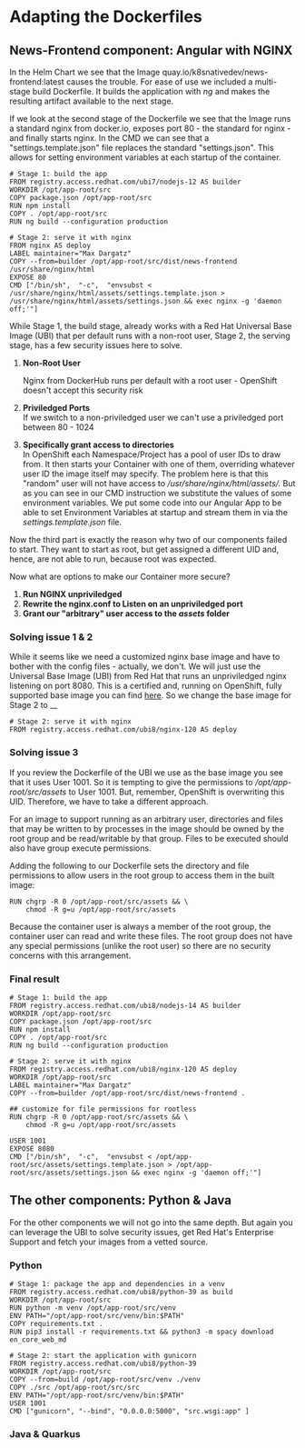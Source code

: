 # Adapting the Dockerfiles

## News-Frontend component: Angular with NGINX&#x20;

In the Helm Chart we see that the Image quay.io/k8snativedev/news-frontend:latest causes the trouble. For ease of use we included a multi-stage build Dockerfile. It builds the application with _ng_ and makes the resulting artifact available to the next stage.&#x20;

If we look at the second stage of the Dockerfile we see that the Image runs a standard nginx from docker.io, exposes port 80 - the standard for nginx - and finally starts nginx. In the CMD we can see that a "settings.template.json" file replaces the standard "settings.json". This allows for setting environment variables at each startup of the container.&#x20;

```
# Stage 1: build the app
FROM registry.access.redhat.com/ubi7/nodejs-12 AS builder
WORKDIR /opt/app-root/src
COPY package.json /opt/app-root/src
RUN npm install
COPY . /opt/app-root/src
RUN ng build --configuration production

# Stage 2: serve it with nginx
FROM nginx AS deploy
LABEL maintainer="Max Dargatz"
COPY --from=builder /opt/app-root/src/dist/news-frontend /usr/share/nginx/html
EXPOSE 80
CMD ["/bin/sh",  "-c",  "envsubst < /usr/share/nginx/html/assets/settings.template.json > /usr/share/nginx/html/assets/settings.json && exec nginx -g 'daemon off;'"]

```

While Stage 1, the build stage, already works with a Red Hat Universal Base Image (UBI) that per default runs with a non-root user, Stage 2, the serving stage, has a few security issues here to solve.&#x20;

1.  **Non-Root User**

    Nginx from DockerHub runs per default with a root user - OpenShift doesn't accept this security risk
2. **Priviledged Ports**\
   If we switch to a non-priviledged user we can't use a priviledged port between 80 - 1024
3. **Specifically grant access to directories**\
   In OpenShift each Namespace/Project has a pool of user IDs to draw from. It then starts your Container with one of them, overriding whatever user ID the image itself may specify. The problem here is that this "random" user will not have access to _/usr/share/nginx/html/assets/._ But as you can see in our CMD instruction we substitute the values of some environment variables. We put some code into our Angular App to be able to set Environment Variables at startup and stream them in via the _settings.template.json_ file.

Now the third part is exactly the reason why two of our components failed to start. They want to start as root, but get assigned a different UID and, hence, are not able to run, because root was expected.

Now what are options to make our Container more secure?

1. **Run NGINX unpriviledged**
2. **Rewrite the nginx.conf to Listen on an unpriviledged port**
3. **Grant our "arbitrary" user access to the **_**assets**_** folder**

### Solving issue 1 & 2

While it seems like we need a customized nginx base image and have to bother with the config files - actually, we don't. We will just use the Universal Base Image (UBI) from Red Hat that runs an unpriviledged nginx listening on port 8080. This is a certified and, running on OpenShift, fully supported base image you can find [here](https://catalog.redhat.com/software/containers/ubi8/nginx-120/6156abfac739c0a4123a86fd?container-tabs=overview). So we change the base image for Stage 2 to __&#x20;

```
# Stage 2: serve it with nginx
FROM registry.access.redhat.com/ubi8/nginx-120 AS deploy
```

### Solving issue 3

If you review the Dockerfile of the UBI we use as the base image you see that it uses User 1001. So it is tempting to give the permissions to _/opt/app-root/src/assets_ to User 1001. But, remember, OpenShift is overwriting this UID. Therefore, we have to take a different approach.

For an image to support running as an arbitrary user, directories and files that may be written to by processes in the image should be owned by the root group and be read/writable by that group. Files to be executed should also have group execute permissions.

Adding the following to our Dockerfile sets the directory and file permissions to allow users in the root group to access them in the built image:

```
RUN chgrp -R 0 /opt/app-root/src/assets && \
    chmod -R g=u /opt/app-root/src/assets
```

Because the container user is always a member of the root group, the container user can read and write these files. The root group does not have any special permissions (unlike the root user) so there are no security concerns with this arrangement.

### Final result

```
# Stage 1: build the app
FROM registry.access.redhat.com/ubi8/nodejs-14 AS builder
WORKDIR /opt/app-root/src
COPY package.json /opt/app-root/src
RUN npm install
COPY . /opt/app-root/src
RUN ng build --configuration production

# Stage 2: serve it with nginx
FROM registry.access.redhat.com/ubi8/nginx-120 AS deploy
WORKDIR /opt/app-root/src
LABEL maintainer="Max Dargatz"
COPY --from=builder /opt/app-root/src/dist/news-frontend .

## customize for file permissions for rootless
RUN chgrp -R 0 /opt/app-root/src/assets && \
    chmod -R g=u /opt/app-root/src/assets

USER 1001
EXPOSE 8080
CMD ["/bin/sh",  "-c",  "envsubst < /opt/app-root/src/assets/settings.template.json > /opt/app-root/src/assets/settings.json && exec nginx -g 'daemon off;'"]

```

## The other components: Python & Java

For the other components we will not go into the same depth. But again you can leverage the UBI to solve security issues, get Red Hat's Enterprise Support and fetch your images from a vetted source.

### Python



```
# Stage 1: package the app and dependencies in a venv
FROM registry.access.redhat.com/ubi8/python-39 as build
WORKDIR /opt/app-root/src
RUN python -m venv /opt/app-root/src/venv
ENV PATH="/opt/app-root/src/venv/bin:$PATH"
COPY requirements.txt .
RUN pip3 install -r requirements.txt && python3 -m spacy download en_core_web_md

# Stage 2: start the application with gunicorn
FROM registry.access.redhat.com/ubi8/python-39
WORKDIR /opt/app-root/src
COPY --from=build /opt/app-root/src/venv ./venv
COPY ./src /opt/app-root/src/src
ENV PATH="/opt/app-root/src/venv/bin:$PATH"
USER 1001
CMD ["gunicorn", "--bind", "0.0.0.0:5000", "src.wsgi:app" ]
```

### Java & Quarkus


